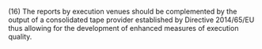 (16) The reports by execution venues should be complemented by the output of a consolidated tape provider established by Directive 2014/65/EU thus allowing for the development of enhanced measures of execution quality.